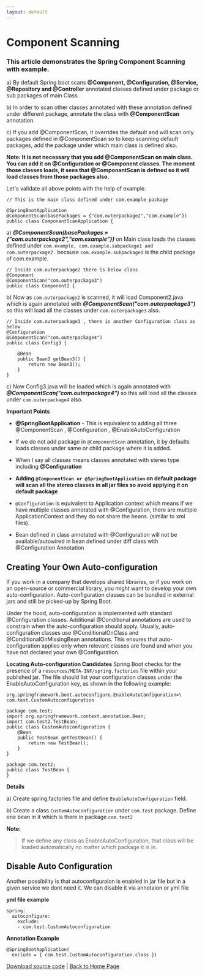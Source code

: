 ```yaml
---
layout: default
---
```


# Component Scanning

### This article demonstrates the Spring Component Scanning with example.

a) By default Spring boot scans **@Component, @Configuration, @Service, @Repository and @Controller** annotated classes defined under package or sub 
packages of main Class.

b) In order to scan other classes annotated with these annotation defined under different package, annotate the class with **@ComponentScan** annotation.

c) If you add @ComponentScan, it overrides the default and will scan only packages defined in @ComponentScan so to keep scanning default packages, add the package under which main class is defined also.

**Note: It is not necessary that you add @ComponentScan on main class. You can add it on @Configuration or @Component classes. The moment those classes loads, it sees that @ComponantScan is defined so it will load classes from those packages also.**

Let's validate all above points with the help of example.


```
// This is the main class defined under com.example package 

@SpringBootApplication
@ComponentScan(basePackages = {"com.outerpackage2","com.example"})
public class ComponantScanApplication {

```
a) **_@ComponentScan(basePackages = {"com.outerpackage2","com.example"})_** on Main class loads the classes defined under `com.example, com.example.subpackage1 and com.outerpackage2.` because ```com.example.subpackage1``` is the child package of com.example.

```
// Inside com.outerpackage2 there is below class
@Component
@ComponentScan("com.outerpackage3")
public class Component2 {
```

b) Now as ```com.outerpackage2``` is scanned, it will load Component2.java which is again annotated with **_@ComponentScan("com.outerpackage3")_** so this 
will load all the classes under `com.outerpackage3` also.

```
// Inside com.outerpackage3 , there is another Configuration class as below 
@Configuration
@ComponentScan("com.outerpackage4")
public class Config3 {

	@Bean
	public Bean3 getBean3() {
		return new Bean3();
	}
}

```
c) Now Config3.java will be loaded which is again annotated with **_@ComponentScan("com.outerpackage4")_** so this 
will load all the classes under `com.outerpackage4` also.

**Important Points**

-   **@SpringBootApplication** - This is equivalent to adding all three @ComponentScan , @Configuration , @EnableAutoConfiguration

 
-   If we do not add package in  `@ComponentScan`  annotation, it by defaults loads classes under same or child package where it is added.

-   When I say all classes means classes annotated with stereo type including **@Configuration**

-   **Adding `@ComponentScan or @SpringBootApplication` on default package will scan all the stereo classes  in all jar files so avoid applying it on default package**

-   `@Configuration` is equivalent to Application context which means if we have multiple classes annotated with @Configuration, there are multiple ApplicationContext and they do not share the beans. (similar to xml files).
-   Bean defined in class annotated with @Configuration will not be available/autowired in bean defined under diff class with @Configuration Annotation


## Creating Your Own Auto-configuration
If you work in a company that develops shared libraries, or if you work on an open-source or commercial library, you might want to develop your own auto-configuration. Auto-configuration classes can be bundled in external jars and still be picked-up by Spring Boot.


Under the hood, auto-configuration is implemented with standard @Configuration classes. Additional @Conditional annotations are used to constrain when the auto-configuration should apply. Usually, auto-configuration classes use @ConditionalOnClass and @ConditionalOnMissingBean annotations. This ensures that auto-configuration applies only when relevant classes are found and when you have not declared your own @Configuration.

**Locating Auto-configuration Candidates**
Spring Boot checks for the presence of a `resources/META-INF/spring.factories` file within your published jar. The file should list your configuration classes under the EnableAutoConfiguration key, as shown in the following example:

```
org.springframework.boot.autoconfigure.EnableAutoConfiguration=\
com.test.CustomAutoconfiguration
```

```
package com.test;
import org.springframework.context.annotation.Bean;
import com.test2.TestBean;
public class CustomAutoconfiguration {
	@Bean
	public TestBean getTestBean() {
		return new TestBean();
	}
}
```

```
package com.test2;
public class TestBean {
}
```


**Details**

a) Create spring.factories file and define `EnableAutoConfiguration` field.

b) Create a class `CustomAutoconfiguration` under `com.test` package. Define one bean in it which is there in package `com.test2`

**Note:** 
> If we define any class as EnableAutoConfiguration, that class will be loaded automatically no matter which package it is in.



## Disable Auto Configuration

Another possibility is that autoconfiguraion is enabled in jar file but in a given service we dont need it. We can disable it via annotaion or yml file 

**yml file example**

```
spring:
  autoconfigure:
    exclude:
    - com.test.CustomAutoconfiguration
```

**Annotation Example**

```
@SpringBootApplication(
  exclude = { com.test.CustomAutoconfiguration.class })
```


[Download source code](https://github.com/saurabhaga/tutorials/tree/main/code/ComponentScan) | [Back to Home Page](../)
